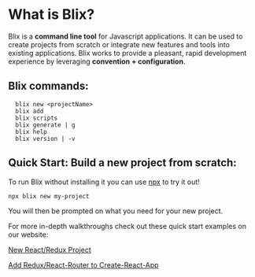 # What is Blix?

Blix is a **command line tool** for Javascript applications. It can be used to create projects from scratch or integrate new features and tools into existing applications. Blix works to provide a pleasant, rapid development experience by leveraging **convention + configuration**. 

## Blix commands: 
```
  blix new <projectName>
  blix add
  blix scripts
  blix generate | g
  blix help
  blix version | -v
```  

## Quick Start: Build a new project from scratch:

To run Blix without installing it you can use [npx](https://medium.com/@maybekatz/introducing-npx-an-npm-package-runner-55f7d4bd282b) to try it out!

```
npx blix new my-project 
```

You will then be prompted on what you need for your new project. 

For more in-depth walkthroughs check out these quick start examples on our website:

[New React/Redux Project](/guide/examples/default-project.html)

[Add Redux/React-Router to Create-React-App](/guide/examples/add-redux-and-react-router-to-create-react-app.html)